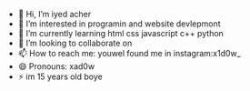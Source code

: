 - 👋 Hi, I’m iyed acher 
- 👀 I’m interested in programin and website devlepmont
- 🌱 I’m currently learning html css javascript c++ python
- 💞️ I’m looking to collaborate on 
- 📫 How to reach me: youwel found me in instagram:x1d0w_     
- 😄 Pronouns: xad0w
- ⚡ im 15 years old boye

<!---
X1d0w/X1d0w is a ✨ special ✨ repository because its `README.md` (this file) appears on your GitHub profile.
You can click the Preview link to take a look at your changes.
--->
